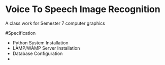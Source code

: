 # Voice To Speech Image Recognition

A class work for Semester 7 computer graphics


#Specification
- Python System Installation
- LAMP/WAMP Server Installation
- Database Configuration
-
